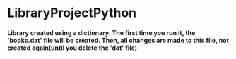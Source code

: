 # LibraryProjectPython
#### Library  created using a dictionary. The first time you run it, the 'books.dat' file will be created. Then, all changes are made to this file, not created again(until you delete the 'dat' file). 
